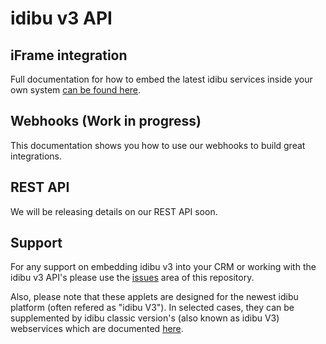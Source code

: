 # idibu v3 API

## iFrame integration

Full documentation for how to embed the latest idibu services inside your own system [can be found here](https://github.com/oneworldmarket/idibu-v3-api/blob/master/stuff/iFrame%20integration/README.md).

## Webhooks (Work in progress)

This documentation shows you how to use our webhooks to build great integrations.

## REST API

We will be releasing details on our REST API soon.

## Support

For any support on embedding idibu v3 into your CRM or working with the idibu v3 API's please use the <a href="https://github.com/oneworldmarket/idibu-v3-api/issues">issues</a> area of this repository.

Also, please note that these applets are designed for the newest idibu platform (often refered as "idibu V3"). In selected cases, they can be supplemented by idibu classic version's (also known as idibu V3) webservices which are documented [here](https://github.com/oneworldmarket/idibu-api).

